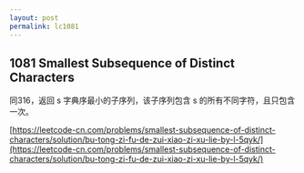 ```yaml
---
layout: post
permalink: lc1081 
---
```


## 1081	Smallest Subsequence of Distinct Characters

同316，返回 s 字典序最小的子序列，该子序列包含 s 的所有不同字符，且只包含一次。

[https://leetcode-cn.com/problems/smallest-subsequence-of-distinct-characters/solution/bu-tong-zi-fu-de-zui-xiao-zi-xu-lie-by-l-5qyk/](https://leetcode-cn.com/problems/smallest-subsequence-of-distinct-characters/solution/bu-tong-zi-fu-de-zui-xiao-zi-xu-lie-by-l-5qyk/)